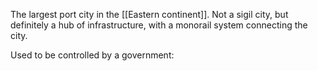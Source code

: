 The largest port city in the [[Eastern continent]]. Not a sigil city, but definitely a hub of infrastructure, with a monorail system connecting the city.

Used to be controlled by a government: 
